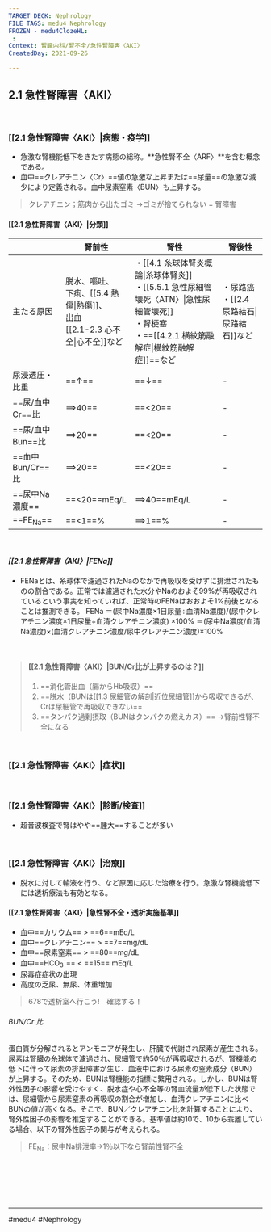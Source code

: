 ```yaml
---
TARGET DECK: Nephrology
FILE TAGS: medu4 Nephrology
FROZEN - medu4ClozeHL:
 : 
Context: 腎臓内科/腎不全/急性腎障害〈AKI〉
CreatedDay: 2021-09-26

---
```


## 2.1 急性腎障害〈AKI〉

<br>

### [[2.1 急性腎障害〈AKI〉|病態・疫学]]
* 急激な腎機能低下をきたす病態の総称。**急性腎不全〈ARF〉**を含む概念である。
* 血中==クレアチニン〈Cr〉==値の急激な上昇または==尿量==の急激な減少により定義される。血中尿素窒素〈BUN〉も上昇する。
>クレアチニン；筋肉から出たゴミ
>→ゴミが捨てられない = 腎障害
<!--ID: 1633959574286-->




#### [[2.1 急性腎障害〈AKI〉|分類]]
| |腎前性|腎性|腎後性|
|---|---|---|---|
|主たる原因|脱水、嘔吐、<br>下痢、[[5.4 熱傷\|熱傷]]、<br>出血<br>[[2.1-2.3 心不全\|心不全]]など|・[[4.1 糸球体腎炎概論\|糸球体腎炎]]<br>・[[5.5.1 急性尿細管壊死〈ATN〉\|急性尿細管壊死]]<br>・腎梗塞<br>・==[[4.2.1 横紋筋融解症\|横紋筋融解症]]==など|・尿路癌<br>・[[2.4 尿路結石\|尿路結石]]など|
|尿浸透圧・比重|==↑==|==↓==|-|
|==尿/血中Cr==比|==>40==|==<20==|-|
|==尿/血中Bun==比|==>20==|==<20==|-|
|==血中Bun/Cr==比|==>20==|==<20==|-|
|==尿中Na濃度==|==<20==mEq/L|==>40==mEq/L|-|
|==FE<sub>Na</sub>==|==<1==%|==>1==%|-|
<!--ID: 1633959574292-->

<br>

#### *[[2.1 急性腎障害〈AKI〉|FENa]]*
* FENaとは、糸球体で濾過されたNaのなかで再吸収を受けずに排泄されたものの割合である。正常では濾過された水分やNaのおよそ99%が再吸収されているという事実を知っていれば、正常時のFENaはおおよそ1%前後となることは推測できる。
FENa 
＝(尿中Na濃度×1日尿量÷血清Na濃度)/(尿中クレアチニン濃度×1日尿量÷血清クレアチニン濃度) ×100% 
＝(尿中Na濃度/血清Na濃度)×(血清クレアチニン濃度/尿中クレアチニン濃度)×100%






<br>

>#### [[2.1 急性腎障害〈AKI〉|BUN/Cr比が上昇するのは？]]
>1. ==消化管出血（腸からHb吸収）==
>2. ==脱水（BUNは[[1.3 尿細管の解剖|近位尿細管]]から吸収できるが、Crは尿細管で再吸収できない==
>3. ==タンパク過剰摂取（BUNはタンパクの燃えカス）==
>→腎前性腎不全になる
<!--ID: 1653903971661-->




<br>

### [[2.1 急性腎障害〈AKI〉|症状]]


<br>

### [[2.1 急性腎障害〈AKI〉|診断/検査]]
* 超音波検査で腎はやや==腫大==することが多い
<!--ID: 1633959574298-->



<br>

### [[2.1 急性腎障害〈AKI〉|治療]]
* 脱水に対して輸液を行う、など原因に応じた治療を行う。急激な腎機能低下には透析療法も有効となる。
#### [[2.1 急性腎障害〈AKI〉|急性腎不全・透析実施基準]]
* 血中==カリウム== > ==6==mEq/L
* 血中==クレアチニン== > ==7==mg/dL
* 血中==尿素窒素== > ==80==mg/dL
* 血中==HCO<sub>3</sub><sup>-</sup>== < ==15== mEq/L
* 尿毒症症状の出現
* 高度の乏尿、無尿、体重増加
<!--ID: 1633959574304-->


>678で透析室へ行こう!　確認する！


###### BUN/Cr 比
蛋白質が分解されるとアンモニアが発生し、肝臓で代謝され尿素が産生される。尿素は腎臓の糸球体で濾過され、尿細管で約50％が再吸収されるが、腎機能の低下に伴って尿素の排出障害が生じ、血液中における尿素の窒素成分（BUN）が上昇する。そのため、BUNは腎機能の指標に繁用される。しかし、BUNは腎外性因子の影響を受けやすく、脱水症や心不全等の腎血流量が低下した状態では、尿細管から尿素窒素の再吸収の割合が増加し、血清クレアチニンに比べBUNの値が高くなる。そこで、BUN／クレアチニン比を計算することにより、腎外性因子の影響を推定することができる。基準値は約10で、10から乖離している場合、以下の腎外性因子の関与が考えられる。

>FE<sub>Na</sub>：尿中Na排泄率→1％以下なら腎前性腎不全







<br>



<br><br><br>

---
#medu4 #Nephrology  
